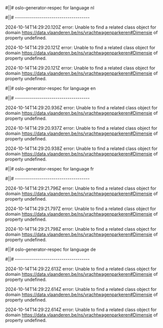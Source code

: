 #||# oslo-generator-respec for language nl  

#||# -------------------------------------  

2024-10-14T14:29:20.120Z error: Unable to find a related class object for domain https://data.vlaanderen.be/ns/vrachtwagenparkeren#Dimensie of property undefined.

2024-10-14T14:29:20.121Z error: Unable to find a related class object for domain https://data.vlaanderen.be/ns/vrachtwagenparkeren#Dimensie of property undefined.

2024-10-14T14:29:20.121Z error: Unable to find a related class object for domain https://data.vlaanderen.be/ns/vrachtwagenparkeren#Dimensie of property undefined.

#||# oslo-generator-respec for language en  

#||# -------------------------------------  

2024-10-14T14:29:20.936Z error: Unable to find a related class object for domain https://data.vlaanderen.be/ns/vrachtwagenparkeren#Dimensie of property undefined.

2024-10-14T14:29:20.937Z error: Unable to find a related class object for domain https://data.vlaanderen.be/ns/vrachtwagenparkeren#Dimensie of property undefined.

2024-10-14T14:29:20.938Z error: Unable to find a related class object for domain https://data.vlaanderen.be/ns/vrachtwagenparkeren#Dimensie of property undefined.

#||# oslo-generator-respec for language fr  

#||# -------------------------------------  

2024-10-14T14:29:21.796Z error: Unable to find a related class object for domain https://data.vlaanderen.be/ns/vrachtwagenparkeren#Dimensie of property undefined.

2024-10-14T14:29:21.797Z error: Unable to find a related class object for domain https://data.vlaanderen.be/ns/vrachtwagenparkeren#Dimensie of property undefined.

2024-10-14T14:29:21.798Z error: Unable to find a related class object for domain https://data.vlaanderen.be/ns/vrachtwagenparkeren#Dimensie of property undefined.

#||# oslo-generator-respec for language de  

#||# -------------------------------------  

2024-10-14T14:29:22.613Z error: Unable to find a related class object for domain https://data.vlaanderen.be/ns/vrachtwagenparkeren#Dimensie of property undefined.

2024-10-14T14:29:22.614Z error: Unable to find a related class object for domain https://data.vlaanderen.be/ns/vrachtwagenparkeren#Dimensie of property undefined.

2024-10-14T14:29:22.614Z error: Unable to find a related class object for domain https://data.vlaanderen.be/ns/vrachtwagenparkeren#Dimensie of property undefined.

